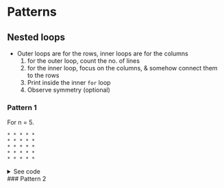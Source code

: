# Patterns
## Nested loops
- Outer loops are for the rows, inner loops are for the columns
	1. for the outer loop, count the no. of lines
	2. for the inner loop, focus on the columns, & somehow connect them to the rows
	3. Print inside the inner `for` loop
	4. Observe symmetry (optional)

### Pattern 1
For n = 5.
```
* * * * *
* * * * *
* * * * *
* * * * *
* * * * *
```
<details>
<summary>See code</summary>
```cpp
	void pattern1(int n) {
		for (int i = 0; i < n; i++) {
			for (int j = 0; j < n; j++) {
				cout << "* ";
			}
			cout << "\n";
		}
	}
```
</details>
### Pattern 2
